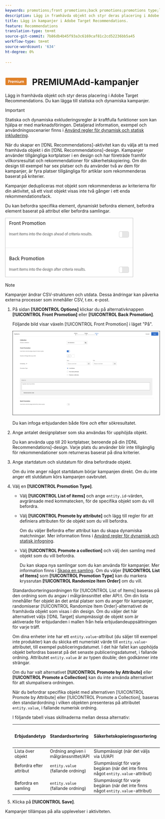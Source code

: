 ```yaml
---
keywords: promotions;front promotions;back promotions;promotions type;list of items;promote by attribute;promote a collection
description: Lägg in framhävda objekt och styr deras placering i Adobe Target Recommendations. Du kan lägga till statiska och dynamiska kampanjer.
title: Lägg in kampanjer i Adobe Target Recommendations.
feature: Recommendations
translation-type: tm+mt
source-git-commit: 7b86db4b45f93a3c6169caf81c2cd52236bb5a45
workflow-type: tm+mt
source-wordcount: '634'
ht-degree: 0%

---
```



# ![](/help/assets/premium.png) PREMIUMAdd-kampanjer

Lägg in framhävda objekt och styr deras placering i Adobe Target Recommendations. Du kan lägga till statiska och dynamiska kampanjer.

>[!IMPORTANT]
>
>Statiska och dynamiska exkluderingsregler är kraftfulla funktioner som kan hjälpa er med marknadsföringen. Detaljerad information, exempel och användningsscenarier finns i [Använd regler för dynamisk och statisk inkludering](/help/c-recommendations/c-algorithms/use-dynamic-and-static-inclusion-rules.md#concept_4CB5C0FA705D4E449BD0B37B3D987F9F).

När du skapar en [!DNL Recommendations]-aktivitet kan du välja att ta med framhävda objekt i din [!DNL Recommendations]-design. Kampanjer använder tillgängliga kortplatser i en design och har företräde framför villkorsresultat och rekommendationer för säkerhetskopiering. Om din design till exempel har sex platser och du använder två av dem för kampanjer, är fyra platser tillgängliga för artiklar som rekommenderas baserat på kriterier.

Kampanjer dedupliceras mot objekt som rekommenderas av kriterierna för din aktivitet, så ett visst objekt visas inte två gånger i ett enda rekommendationsfack.

Du kan befordra specifika element, dynamiskt befordra element, befordra element baserat på attribut eller befordra samlingar.

![](assets/add_promotion_toggles.png)

>[!NOTE]
>
>Kampanjer ändrar CSV-strukturen och utdata. Dessa ändringar kan påverka externa processer som innehåller CSV, t.ex. e-post.

1. På sidan **[!UICONTROL Options]** klickar du på alternativknappen **[!UICONTROL Front Promotion]** eller **[!UICONTROL Back Promotion]**.

   Följande bild visar växeln [!UICONTROL Front Promotion] i läget &quot;På&quot;.

   ![Lägg till alternativ för Främre befordran](/help/c-recommendations/t-create-recs-activity/assets/add_promotion_front.png)

   Du kan infoga erbjudanden både före *och* efter sökresultatet.
1. Ange antalet designplatser som ska användas för upphöjda objekt.

   Du kan använda upp till 20 kortplatser, beroende på din [!DNL Recommendations]-design. Varje plats du använder blir inte tillgänglig för rekommendationer som returneras baserat på dina kriterier.

1. Ange startdatum och slutdatum för dina befordrade objekt.

   Om du inte anger något startdatum börjar kampanjen direkt. Om du inte anger ett slutdatum körs kampanjen oavbrutet.

1. Välj en **[!UICONTROL Promotion Type]**.

   * Välj **[!UICONTROL List of items]** och ange `entity.id`-värden, avgränsade med kommatecken, för de specifika objekt som du vill befordra.

   * Välj **[!UICONTROL Promote by attribute]** och lägg till regler för att definiera attributen för de objekt som du vill befordra.

      Om du väljer Befordra efter attribut kan du skapa dynamiska matchningar. Mer information finns i [Använd regler för dynamisk och statisk infogning](/help/c-recommendations/c-algorithms/use-dynamic-and-static-inclusion-rules.md#concept_4CB5C0FA705D4E449BD0B37B3D987F9F).

   * Välj **[!UICONTROL Promote a collection]** och välj den samling med objekt som du vill befordra.

      Du kan skapa nya samlingar som du kan använda för kampanjer. Mer information finns i [Skapa en samling](/help/c-recommendations/c-products/collections.md#task_1256DFF6842141FCAADD9E1428EF7F08).
   Om du väljer **[!UICONTROL List of Items]** som **[!UICONTROL Promotion Type]** kan du markera kryssrutan **[!UICONTROL Randomize Item Order]** om du vill.

   Standardsorteringsordningen för [!UICONTROL List of Items] baseras på den ordning som du angav i målgränssnittet eller API:t. Om din lista innehåller fler objekt än det antal platser som du anger för kampanjer, randomiserar [!UICONTROL Randomize Item Order]-alternativet de framhävda objekt som visas i din design. Om du väljer det här alternativet väljs [!DNL Target] slumpmässigt de objekt som är aktiverade för erbjudanden i mallen från hela erbjudandeuppsättningen för varje träff.

   Om dina enheter inte har ett `entity.value`-attribut (du säljer till exempel inte produkter) kan du skicka ett numeriskt värde till `entity.value`-attributet, till exempel publiceringsdatumet. I det här fallet kan upphöjda objekt befordras baserat på det senaste publiceringsdatumet, i fallande ordning. Attributet `entity.value` är av typen double; den godkänner inte strängar.

   Om du har valt alternativet **[!UICONTROL Promote by Attribute]** eller **[!UICONTROL Promote a Collection]** kan du inte använda alternativet för att slumpalisera ordningen.

   När du befordrar specifika objekt med alternativen [!UICONTROL Promote by Attribute] eller [!UICONTROL Promote a Collection], baseras den standardordning i vilken objekten presenteras på attributet `entity.value`, i fallande numerisk ordning.

   I följande tabell visas skillnaderna mellan dessa alternativ:

   | Erbjudandetyp | Standardsortering | Säkerhetskopieringssortering | Alternativ för dynamisk filtrering |
   | --- | --- | --- | --- |
   | Lista över objekt | Ordning angiven i målgränssnittet/API | Slumpmässigt (när det väljs via UI/API | Nej |
   | Befordra efter attribut | `entity.value` (fallande ordning) | Slumpmässigt för varje begäran (när det inte finns något `entity.value`-attribut) | Ja |
   | Befordra en samling | `entity.value` (fallande ordning) | Slumpmässigt för varje begäran (när det inte finns något `entity.value`-attribut) | Nej |

1. Klicka på **[!UICONTROL Save]**.

Kampanjer tillämpas på alla upplevelser i aktiviteten.
